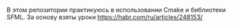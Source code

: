В этом репозитории практикуюсь в использовании Cmake и библиотеки SFML.
За основу взяты уроки https://habr.com/ru/articles/248153/
